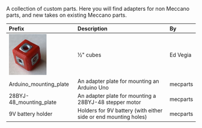 A collection of custom parts. Here you will find adapters for non Meccano parts, and new takes on existing Meccano parts.

Prefix | Description | By
:--- | :--- | :---
[<img src="cube0.5/images/cube-with-nuts.jpg" width="100">](cube0.5) | &frac12;" cubes | Ed Vegia
Arduino_mounting_plate | An adapter plate for mounting an Arduino Uno | mecparts
28BYJ-48_mounting_plate | An adapter plate for mounting a 28BYJ-48 stepper motor | mecparts
9V battery holder | Holders for 9V battery (with either side or end mounting holes) | mecparts

